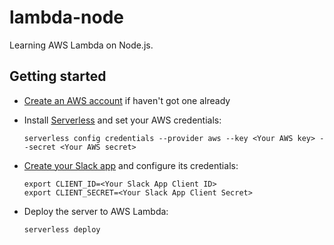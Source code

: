 # lambda-node

Learning AWS Lambda on Node.js.

## Getting started

* [Create an AWS account](https://aws.amazon.com/free/) if haven't got one already
* Install [Serverless](https://serverless.com/) and set your AWS credentials:

	```
	serverless config credentials --provider aws --key <Your AWS key> --secret <Your AWS secret>
	```
	
* [Create your Slack app](https://api.slack.com/slack-apps#create-app) and configure its credentials:

	```
	export CLIENT_ID=<Your Slack App Client ID>
	export CLIENT_SECRET=<Your Slack App Client Secret>
	```
	
* Deploy the server to AWS Lambda:

	```
	serverless deploy
	```

